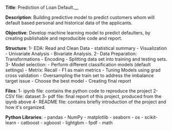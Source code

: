 **Title**: Prediction of Loan Default.__

**Description**: Building predictive model to predict customers whom will default based personal and historical data of the applicants.

**Objective**: Develop machine learning model to predict defaulters, by creating publishable and reproducible code and report.

**Structure**:
   1- EDA: Read and Clean Data - statistical summary - Visualization - Univariate Analysis - Bivariate Analysis.
   2- Data Preparation: Transformations - Encoding - Splitting data set into training and testing sets.
   3- Model selection: 
	- Perform different classification models (default settings)
	- Metrix: Recall - F1 as main metrics 
	- Tuning Models using grad cross validation
	- Oversampling the train set to address the imbalance target issue
	- Choose the best model 
	- Creating final report 

**Files**:
   1- ipynb file: contains the python code to reproduce the project
   2- CSV file: dataset
   3- pdf file: final report of this project, produced from the ipynb above
   4- README file: contains briefly introduction of the project and how it's organized.

**Python Libraries**: 
	- pandas 
	- NumPy
	- matplotlib
	- seaborn
	- os
	- scikit-learn
	- catboost
	- xgboost
	- lightgbm
	- fpdf
	- math
